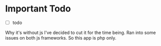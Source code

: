 # Important Todo
- [ ] todo

Why it's without js I've decided to cut it for the time being.
Ran into some issues on both js frameworks.
So this app is php only.

